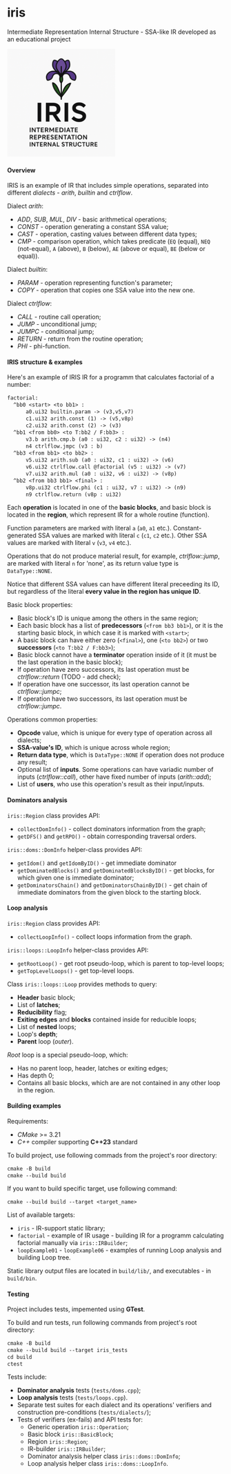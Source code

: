 # iris
Intermediate Representation Internal Structure - SSA-like IR developed as an educational project

<img src="images/logo.png" alt="logo" width="250">

#### Overview

IRIS is an example of IR that includes simple operations, separated into different _dialects_ - _arith_, _builtin_ and _ctrlflow_.

Dialect _arith_:
- _ADD_, _SUB_, _MUL_, _DIV_ - basic arithmetical operations;
- _CONST_ - operation generating a constant SSA value;
- _CAST_ - operation, casting values between different data types;
- _CMP_ - comparison operation, which takes predicate (``EQ`` (equal), ``NEQ`` (not-equal), ``A`` (above), ``B`` (below), ``AE`` (above or equal), ``BE`` (below or equal)).

Dialect _builtin_:
- _PARAM_ - operation representing function's parameter;
- _COPY_ - operation that copies one SSA value into the new one.
    
Dialect _ctrlflow_:
- _CALL_ - routine call operation;
- _JUMP_ - unconditional jump;
- _JUMPC_ - conditional jump;
- _RETURN_ - return from the routine operation;
- _PHI_ - phi-function.

#### IRIS structure & examples

Here's an example of IRIS IR for a programm that calculates factorial of a number:
```text
factorial:
  ^bb0 <start> <to bb1> :
      a0.ui32 builtin.param -> (v3,v5,v7)
      c1.ui32 arith.const (1) -> (v5,v8p)
      c2.ui32 arith.const (2) -> (v3)
  ^bb1 <from bb0> <to T:bb2 / F:bb3> :
      v3.b arith.cmp.b (a0 : ui32, c2 : ui32) -> (n4)
      n4 ctrlflow.jmpc (v3 : b)
  ^bb3 <from bb1> <to bb2> :
      v5.ui32 arith.sub (a0 : ui32, c1 : ui32) -> (v6)
      v6.ui32 ctrlflow.call @factorial (v5 : ui32) -> (v7)
      v7.ui32 arith.mul (a0 : ui32, v6 : ui32) -> (v8p)
  ^bb2 <from bb3 bb1> <final> :
      v8p.ui32 ctrlflow.phi (c1 : ui32, v7 : ui32) -> (n9)
      n9 ctrlflow.return (v8p : ui32)
```

Each **operation** is located in one of the **basic blocks**, and basic block is located in the **region**, which represent IR for a whole routine (function).

Function parameters are marked with literal ``a`` (``a0``, ``a1`` etc.).
Constant-generated SSA values are marked with literal ``c`` (``c1``, ``c2`` etc.).
Other SSA values are marked with literal ``v`` (``v3``, ``v4`` etc.).

Operations that do not produce material result, for example, _ctrlflow::jump_, are marked with literal ``n`` for 'none', as its return value type is ``DataType::NONE``.

Notice that different SSA values can have different literal preceeding its ID, but regardless of the literal **every value in the region has unique ID**.

Basic block properties:
- Basic block's ID is unique among the others in the same region;
- Each basic block has a list of **predecessors** (``<from bb3 bb1>``), or it is the starting basic block, in which case it is marked with ``<start>``;
- A basic block can have either zero (``<final>``), one (``<to bb2>``) or two **successors** (``<to T:bb2 / F:bb3>``);
- Basic block cannot have a **terminator** operation inside of it (it must be the last operation in the basic block);
- If operation have zero successors, its last operation must be _ctrlflow::return_ (TODO - add check);
- If operation have one successor, its last operation cannot be _ctrlflow::jumpc_;
- If operation have two successors, its last operation must be _ctrlflow::jumpc_.

Operations common properties:
- **Opcode** value, which is unique for every type of operation across all dialects;
- **SSA-value's ID**, which is unique across whole region;
- **Return data type**, which is ``DataType::NONE`` if operation does not produce any result;
- Optional list of **inputs**. Some operations can have variadic number of inputs (_ctrlflow::call_), other have fixed number of inputs (_arith::add_);
- List of **users**, who use this operation's result as their input/inputs.

#### Dominators analysis

``iris::Region`` class provides API:
- ``collectDomInfo()`` - collect dominators information from the graph;
- ``getDFS()`` and ``getRPO()`` - obtain corresponding traversal orders.

``iris::doms::DomInfo`` helper-class provides API:
- ``getIdom()`` and ``getIdomByID()`` - get immediate dominator
- ``getDominatedBlocks()`` and ``getDominatedBlocksByID()`` - get blocks, for which given one is immediate dominator;
- ``getDominatorsChain()`` and ``getDominatorsChainByID()`` - get chain of immediate dominators from the given block to the starting block.

#### Loop analysis

``iris::Region`` class provides API:
- ``collectLoopInfo()`` - collect loops information from the graph.

``iris::loops::LoopInfo`` helper-class provides API:
- ``getRootLoop()`` - get root pseudo-loop, which is parent to top-level loops;
- ``getTopLevelLoops()`` - get top-level loops.

Class ``iris::loops::Loop`` provides methods to query:
- **Header** basic block;
- List of **latches**;
- **Reducibility** flag;
- **Exiting edges** and **blocks** contained inside for reducible loops;
- List of **nested** loops;
- Loop's **depth**;
- **Parent** loop (_outer_).

_Root_ loop is a special pseudo-loop, which:
- Has no parent loop, header, latches or exiting edges;
- Has depth 0;
- Contains all basic blocks, which are are not contained in any other loop in the region.

#### Building examples

Requirements:
- _CMake_ >= 3.21
- _C++_ compiler supporting **C++23** standard

To build project, use following commads from the project's roor directory:
```text
cmake -B build
cmake --build build
```

If you want to build specific target, use following command:
```text
cmake --build build --target <target_name>
```

List of available targets:
- ``iris`` - IR-support static library;
- ``factorial`` - example of IR usage - building IR for a programm calculating factorial manually via ``iris::IRBuilder``;
- ``loopExample01`` - ``loopExample06`` - examples of running Loop analysis and building Loop tree.

Static library output files are located in ``build/lib/``, and executables - in ``build/bin``.

#### Testing

Project includes tests, impemented using **GTest**.

To build and run tests, run following commands from project's root directory:
```text
cmake -B build
cmake --build build --target iris_tests
cd build
ctest
```

Tests include:
- **Dominator analysis** tests (``tests/doms.cpp``);
- **Loop analysis** tests (``tests/loops.cpp``).
- Separate test suites for each dialect and its operations' verifiers and construction pre-conditions (``tests/dialects/``);
- Tests of verifiers (ex-fails) and API tests for:
    - Generic operation ``iris::Operation``;
    - Basic block ``iris::BasicBlock``;
    - Region ``iris::Region``;
    - IR-builder ``iris::IRBuilder``;
    - Dominator analysis helper class ``iris::doms::DomInfo``;
    - Loop analysis helper class ``iris::doms::LoopInfo``.

